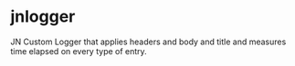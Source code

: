 # jnlogger
JN Custom Logger that applies headers and body and title and measures time elapsed on every type of entry.
